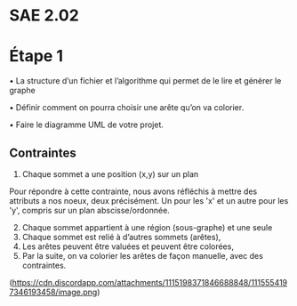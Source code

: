 # SAE 2.02
# Étape 1

• La structure d’un fichier et l’algorithme qui permet de le lire et générer le graphe
  
• Définir comment on pourra choisir une arête qu’on va colorier.

• Faire le diagramme UML de votre projet.

## Contraintes

1. Chaque sommet a une position (x,y) sur un plan 
 
  Pour répondre à cette contrainte, nous avons réfléchis à mettre des attributs a nos noeux, deux précisément. Un pour les 'x' et un autre pour les 'y', compris sur un plan abscisse/ordonnée.

2. Chaque sommet appartient à une région (sous-graphe) et une seule
3. Chaque sommet est relié à d’autres sommets (arêtes),
4. Les arêtes peuvent être valuées et peuvent être colorées,
5. Par la suite, on va colorier les arêtes de façon manuelle, avec des contraintes.

(https://cdn.discordapp.com/attachments/1115198371846688848/1115554197346193458/image.png)
